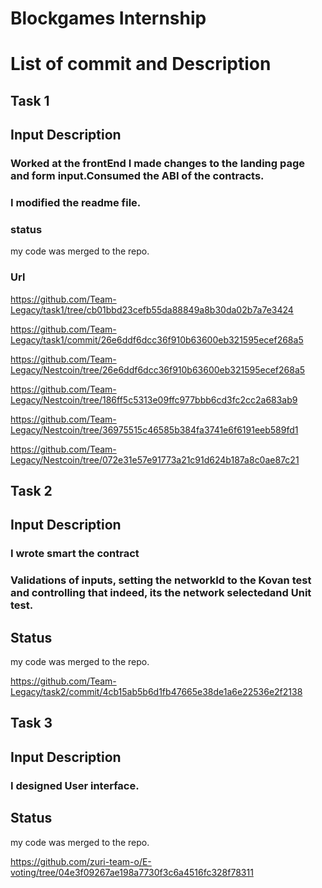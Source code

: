 # Blockgames Internship

# List of commit and Description

## Task 1

## Input Description
### Worked at the frontEnd I made changes to the landing page and form input.Consumed the ABI of the contracts. 
### I modified the readme file.

### status 
my code was merged to the repo.

### Url
https://github.com/Team-Legacy/task1/tree/cb01bbd23cefb55da88849a8b30da02b7a7e3424

https://github.com/Team-Legacy/task1/commit/26e6ddf6dcc36f910b63600eb321595ecef268a5

https://github.com/Team-Legacy/Nestcoin/tree/26e6ddf6dcc36f910b63600eb321595ecef268a5

https://github.com/Team-Legacy/Nestcoin/tree/186ff5c5313e09ffc977bbb6cd3fc2cc2a683ab9

https://github.com/Team-Legacy/Nestcoin/tree/36975515c46585b384fa3741e6f6191eeb589fd1

https://github.com/Team-Legacy/Nestcoin/tree/072e31e57e91773a21c91d624b187a8c0ae87c21



## Task 2

## Input Description
### I wrote smart the contract 
### Validations of inputs, setting the networkId to the Kovan test and controlling that indeed, its the network selectedand Unit test.

## Status 
my code was merged to the repo.

https://github.com/Team-Legacy/task2/commit/4cb15ab5b6d1fb47665e38de1a6e22536e2f2138


## Task 3

## Input Description 
### I designed User interface.

## Status 
my code was merged to the repo.

https://github.com/zuri-team-o/E-voting/tree/04e3f09267ae198a7730f3c6a4516fc328f78311


